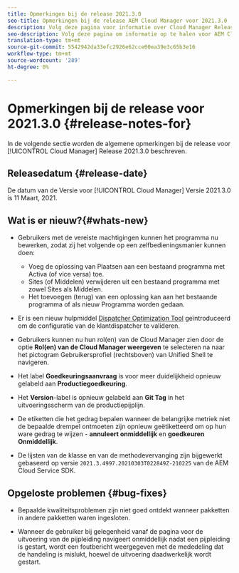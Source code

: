 ```yaml
---
title: Opmerkingen bij de release 2021.3.0
seo-title: Opmerkingen bij de release AEM Cloud Manager voor 2021.3.0
description: Volg deze pagina voor informatie over Cloud Manager Release 2021.3.0
seo-description: Volg deze pagina om informatie op te halen voor AEM Cloud Manager Release 2021.3.0
translation-type: tm+mt
source-git-commit: 5542942da33efc2926e62cce00ea39e3c65b3e16
workflow-type: tm+mt
source-wordcount: '289'
ht-degree: 0%

---
```


# Opmerkingen bij de release voor 2021.3.0 {#release-notes-for}

In de volgende sectie worden de algemene opmerkingen bij de release voor [!UICONTROL Cloud Manager] Release 2021.3.0 beschreven.

## Releasedatum {#release-date}

De datum van de Versie voor [!UICONTROL Cloud Manager] Versie 2021.3.0 is 11 Maart, 2021.

## Wat is er nieuw?{#whats-new}

* Gebruikers met de vereiste machtigingen kunnen het programma nu bewerken, zodat zij het volgende op een zelfbedieningsmanier kunnen doen:

   * Voeg de oplossing van Plaatsen aan een bestaand programma met Activa (of vice versa) toe.
   * Sites (of Middelen) verwijderen uit een bestaand programma met zowel Sites als Middelen.
   * Het toevoegen (terug) van een oplossing kan aan het bestaande programma of als nieuw Programma worden gedaan.

* Er is een nieuw hulpmiddel [Dispatcher Optimization Tool](https://experienceleague.adobe.com/docs/experience-manager-cloud-manager/using/how-to-use/custom-code-quality-rules.html?lang=en#dispatcher-optimization-tool-rules) geïntroduceerd om de configuratie van de klantdispatcher te valideren.

* Gebruikers kunnen nu hun rol(en) van de Cloud Manager zien door de optie **Rol(en) van de Cloud Manager weergeven** te selecteren na naar het pictogram Gebruikersprofiel (rechtsboven) van Unified Shell te navigeren.

* Het label **Goedkeuringsaanvraag** is voor meer duidelijkheid opnieuw gelabeld aan **Productiegoedkeuring**.

* Het **Version**-label is opnieuw gelabeld aan **Git Tag** in het uitvoeringsscherm van de productiepijplijn.

* De etiketten die het gedrag bepalen wanneer de belangrijke metriek niet de bepaalde drempel ontmoeten zijn opnieuw geëtiketteerd om op hun ware gedrag te wijzen - **annuleert onmiddellijk** en **goedkeuren Onmiddellijk**.

* De lijsten van de klasse en van de methodevervanging zijn bijgewerkt gebaseerd op versie `2021.3.4997.20210303T022849Z-210225` van de AEM Cloud Service SDK.

## Opgeloste problemen {#bug-fixes}

* Bepaalde kwaliteitsproblemen zijn niet goed ontdekt wanneer pakketten in andere pakketten waren ingesloten.

* Wanneer de gebruiker bij gelegenheid vanaf de pagina voor de uitvoering van de pijpleiding navigeert onmiddellijk nadat een pijpleiding is gestart, wordt een foutbericht weergegeven met de mededeling dat de handeling is mislukt, hoewel de uitvoering daadwerkelijk wordt gestart.